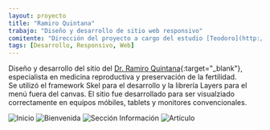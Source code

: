 ```yaml
---
layout: proyecto
title: "Ramiro Quintana"
trabajo: "Diseño y desarrollo de sitio web responsivo"
comitente: "Dirección del proyecto a cargo del estudio [Teodoro](http://mundoteodoro.com)."
tags: [Desarrollo, Responsivo, Web]
---
```


Diseño y desarrollo del sitio del [Dr. Ramiro Quintana](http://www.rquintana.com.ar){:target="_blank"}, especialista en medicina reproductiva y preservación de la fertilidad.  
Se utilizó el framework Skel para el desarrollo y la librería Layers para el menú fuera del canvas.
El sitio fue desarrollado para ser visualziado correctamente en equipos móbiles, tablets y monitores convencionales.

<div class="fotorama" data-fit="cover">
	<img src="{{ site.baseurl }}/img/2015_rquintana1.jpg" alt="Inicio" />
	<img src="{{ site.baseurl }}/img/2015_rquintana2.jpg" alt="Bienvenida" />
	<img src="{{ site.baseurl }}/img/2015_rquintana3.jpg" alt="Sección Información" />
	<img src="{{ site.baseurl }}/img/2015_rquintana4.jpg" alt="Artículo" />
</div>

